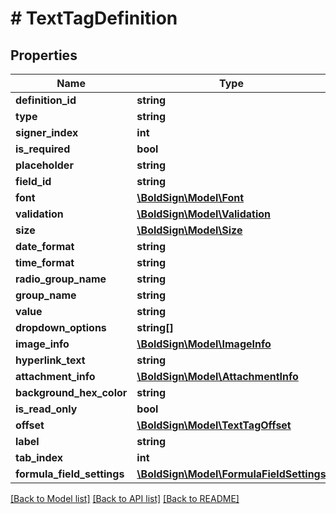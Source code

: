 # # TextTagDefinition

## Properties

Name | Type | Description | Notes
------------ | ------------- | ------------- | -------------
**definition_id** | **string** |  |
**type** | **string** |  |
**signer_index** | **int** |  |
**is_required** | **bool** |  | [optional]
**placeholder** | **string** |  | [optional]
**field_id** | **string** |  | [optional]
**font** | [**\BoldSign\Model\Font**](Font.md) |  | [optional]
**validation** | [**\BoldSign\Model\Validation**](Validation.md) |  | [optional]
**size** | [**\BoldSign\Model\Size**](Size.md) |  | [optional]
**date_format** | **string** |  | [optional]
**time_format** | **string** |  | [optional]
**radio_group_name** | **string** |  | [optional]
**group_name** | **string** |  | [optional]
**value** | **string** |  | [optional]
**dropdown_options** | **string[]** |  | [optional]
**image_info** | [**\BoldSign\Model\ImageInfo**](ImageInfo.md) |  | [optional]
**hyperlink_text** | **string** |  | [optional]
**attachment_info** | [**\BoldSign\Model\AttachmentInfo**](AttachmentInfo.md) |  | [optional]
**background_hex_color** | **string** |  | [optional]
**is_read_only** | **bool** |  | [optional]
**offset** | [**\BoldSign\Model\TextTagOffset**](TextTagOffset.md) |  | [optional]
**label** | **string** |  | [optional]
**tab_index** | **int** |  | [optional]
**formula_field_settings** | [**\BoldSign\Model\FormulaFieldSettings**](FormulaFieldSettings.md) |  | [optional]

[[Back to Model list]](../../README.md#models) [[Back to API list]](../../README.md#endpoints) [[Back to README]](../../README.md)

